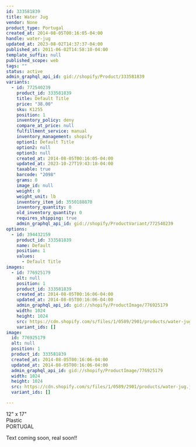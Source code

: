 ```yaml
---
id: 333581839
title: Water Jug
vendor: None
product_type: Portugal
created_at: 2014-08-05T00:16:05-04:00
handle: water-jug
updated_at: 2023-08-02T14:37:37-04:00
published_at: 2011-06-02T14:58:10-04:00
template_suffix: null
published_scope: web
tags: ""
status: active
admin_graphql_api_id: gid://shopify/Product/333581839
variants:
  - id: 772540239
    product_id: 333581839
    title: Default Title
    price: "38.00"
    sku: K1255
    position: 1
    inventory_policy: deny
    compare_at_price: null
    fulfillment_service: manual
    inventory_management: shopify
    option1: Default Title
    option2: null
    option3: null
    created_at: 2014-08-05T00:16:05-04:00
    updated_at: 2023-10-27T19:43:18-04:00
    taxable: true
    barcode: "2098"
    grams: 0
    image_id: null
    weight: 0
    weight_unit: lb
    inventory_item_id: 3550188870
    inventory_quantity: 0
    old_inventory_quantity: 0
    requires_shipping: true
    admin_graphql_api_id: gid://shopify/ProductVariant/772540239
options:
  - id: 394432159
    product_id: 333581839
    name: Default
    position: 1
    values:
      - Default Title
images:
  - id: 776925179
    alt: null
    position: 1
    product_id: 333581839
    created_at: 2014-08-05T00:16:06-04:00
    updated_at: 2014-08-05T00:16:06-04:00
    admin_graphql_api_id: gid://shopify/ProductImage/776925179
    width: 1024
    height: 1024
    src: https://cdn.shopify.com/s/files/1/0589/2901/products/water-jug.jpeg?v=1407212166
    variant_ids: []
image:
  id: 776925179
  alt: null
  position: 1
  product_id: 333581839
  created_at: 2014-08-05T00:16:06-04:00
  updated_at: 2014-08-05T00:16:06-04:00
  admin_graphql_api_id: gid://shopify/ProductImage/776925179
  width: 1024
  height: 1024
  src: https://cdn.shopify.com/s/files/1/0589/2901/products/water-jug.jpeg?v=1407212166
  variant_ids: []

---
```


12" x 17"  
Plastic  
PORTUGAL

Text coming soon, real soon!!